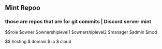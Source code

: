 ## Mint Repoo
### those are repos that are for git commits | Discord server mint

$$role
 $owner
 $ownershiplevel1
 $ownershiplevel2
 $manager
 $admin
 $mod

$$ hosting
 $ domain
 $ ip
 $ cloud
